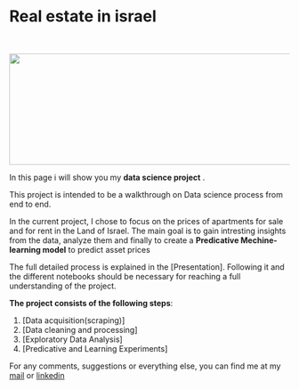 # Real estate in israel

<br/>
<p align="center">
  <img src="https://www.viewstorm.com/wp-content/uploads/2018/08/Real-Estate-Market.png" height="200" width="600">
</p>

In this page i will show you my **data science project** .

This project is intended to be a walkthrough on Data science process from end to end.

In the current project, I chose to focus on the prices of apartments for sale and for rent in the Land of Israel.
The main goal is to gain intresting insights from the data, analyze them and finally to create a **Predicative Mechine-learning model** to predict asset prices

The full detailed process is explained in the [Presentation]. Following it and the different notebooks should be necessary for reaching a full understanding of the project.

**The project consists of the following steps**:

 1. [Data acquisition(scraping)]
 2. [Data cleaning and processing]
 3. [Exploratory Data Analysis]
 4. [Predicative and Learning Experiments]


For any comments, suggestions or everything else, you can find me at my [mail](mailto:moshikogorgy@gmail.com) or [linkedin](https://www.linkedin.com/in/moshe-george2311/)
